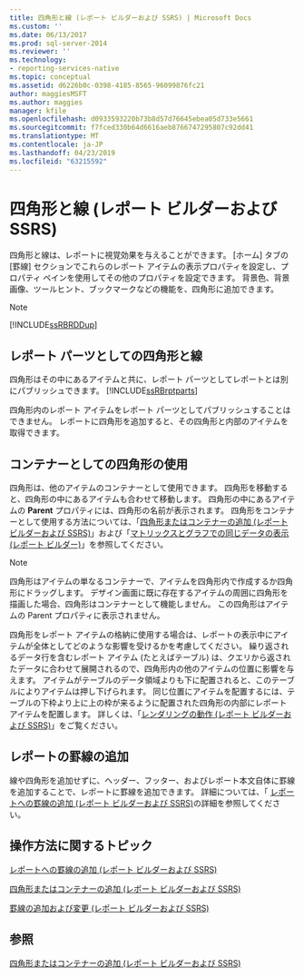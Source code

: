 ```yaml
---
title: 四角形と線 (レポート ビルダーおよび SSRS) | Microsoft Docs
ms.custom: ''
ms.date: 06/13/2017
ms.prod: sql-server-2014
ms.reviewer: ''
ms.technology:
- reporting-services-native
ms.topic: conceptual
ms.assetid: d6226b0c-0398-4185-8565-96099876fc21
author: maggiesMSFT
ms.author: maggies
manager: kfile
ms.openlocfilehash: d0933593220b73b8d57d76645ebea05d733e5661
ms.sourcegitcommit: f7fced330b64d6616aeb8766747295807c92dd41
ms.translationtype: MT
ms.contentlocale: ja-JP
ms.lasthandoff: 04/23/2019
ms.locfileid: "63215592"
---
```

# <a name="rectangles-and-lines-report-builder-and-ssrs"></a>四角形と線 (レポート ビルダーおよび SSRS)
  四角形と線は、レポートに視覚効果を与えることができます。 [ホーム] タブの [罫線] セクションでこれらのレポート アイテムの表示プロパティを設定し、プロパティ ペインを使用してその他のプロパティを設定できます。 背景色、背景画像、ツールヒント、ブックマークなどの機能を、四角形に追加できます。  
  
> [!NOTE]  
>  [!INCLUDE[ssRBRDDup](../../includes/ssrbrddup-md.md)]  
  
##  <a name="RectanglesLinesReportParts"></a> レポート パーツとしての四角形と線  
 四角形はその中にあるアイテムと共に、レポート パーツとしてレポートとは別にパブリッシュできます。 [!INCLUDE[ssRBrptparts](../../includes/ssrbrptparts-md.md)]  
  
 四角形内のレポート アイテムをレポート パーツとしてパブリッシュすることはできません。 レポートに四角形を追加すると、その四角形と内部のアイテムを取得できます。  
  

  
##  <a name="RectangleAsContainer"></a> コンテナーとしての四角形の使用  
 四角形は、他のアイテムのコンテナーとして使用できます。 四角形を移動すると、四角形の中にあるアイテムも合わせて移動します。 四角形の中にあるアイテムの **Parent** プロパティには、四角形の名前が表示されます。 四角形をコンテナーとして使用する方法については、「[四角形またはコンテナーの追加 &#40;レポート ビルダーおよび SSRS&#41;](add-a-rectangle-or-container-report-builder-and-ssrs.md)」および「[マトリックスとグラフでの同じデータの表示 &#40;レポート ビルダー&#41;](display-the-same-data-on-a-matrix-and-a-chart-report-builder.md)」を参照してください。  
  
> [!NOTE]  
>  四角形はアイテムの単なるコンテナーで、アイテムを四角形内で作成するか四角形にドラッグします。 デザイン画面に既に存在するアイテムの周囲に四角形を描画した場合、四角形はコンテナーとして機能しません。 この四角形はアイテムの Parent プロパティに表示されません。  
  
 四角形をレポート アイテムの格納に使用する場合は、レポートの表示中にアイテムが全体としてどのような影響を受けるかを考慮してください。 繰り返されるデータ行を含むレポート アイテム (たとえばテーブル) は、クエリから返されたデータに合わせて展開されるので、四角形内の他のアイテムの位置に影響を与えます。 アイテムがテーブルのデータ領域よりも下に配置されると、このテーブルによりアイテムは押し下げられます。 同じ位置にアイテムを配置するには、テーブルの下枠より上に上の枠が来るように配置された四角形の内部にレポート アイテムを配置します。 詳しくは、「[レンダリングの動作 &#40;レポート ビルダーおよび SSRS&#41;](rendering-behaviors-report-builder-and-ssrs.md)」をご覧ください。  
  

  
##  <a name="ReportBorder"></a> レポートの罫線の追加  
 線や四角形を追加せずに、ヘッダー、フッター、およびレポート本文自体に罫線を追加することで、レポートに罫線を追加できます。 詳細については、「 [レポートへの罫線の追加 &#40;レポート ビルダーおよび SSRS&#41;](add-a-border-to-a-report-report-builder-and-ssrs.md)の詳細を参照してください。  
  

  
##  <a name="HowTo"></a> 操作方法に関するトピック  
 [レポートへの罫線の追加 &#40;レポート ビルダーおよび SSRS&#41;](add-a-border-to-a-report-report-builder-and-ssrs.md)  
  
 [四角形またはコンテナーの追加 &#40;レポート ビルダーおよび SSRS&#41;](add-a-rectangle-or-container-report-builder-and-ssrs.md)  
  
 [罫線の追加および変更 &#40;レポート ビルダーおよび SSRS&#41;](add-and-modify-a-line-report-builder-and-ssrs.md)  
  
## <a name="see-also"></a>参照  
 [四角形またはコンテナーの追加 &#40;レポート ビルダーおよび SSRS&#41;](add-a-rectangle-or-container-report-builder-and-ssrs.md)  
  
  
